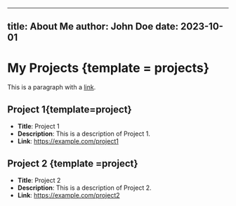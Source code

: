 

   ---
   title: About Me
   author: John Doe
   date: 2023-10-01
   ---
   
   
# My Projects {template = projects}

This is a paragraph with a [link](https://example.com).

## Project 1{template=project}
- **Title**: Project 1
- **Description**: This is a description of Project 1.
- **Link**: https://example.com/project1

## Project 2 {template =project} 
- **Title**: Project 2
- **Description**: This is a description of Project 2.
- **Link**: https://example.com/project2


   